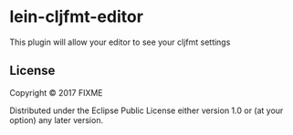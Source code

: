 # lein-cljfmt-editor

This plugin will allow your editor to see your cljfmt settings

## License

Copyright © 2017 FIXME

Distributed under the Eclipse Public License either version 1.0 or (at
your option) any later version.
